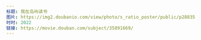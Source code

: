 ```yaml
---
标题: 我在岛屿读书
图片: https://img2.doubanio.com/view/photo/s_ratio_poster/public/p2883534261.jpg
时时: 2022
链接: https://movie.douban.com/subject/35891669/
---
```

